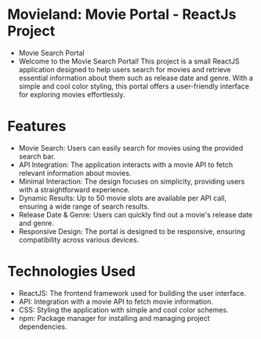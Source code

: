 # Movieland: Movie Portal - ReactJs Project
- Movie Search Portal
 - Welcome to the Movie Search Portal! This project is a small ReactJS application designed to help users search for movies and retrieve essential information about them such as release date and genre. With a simple and cool color styling, this portal offers a user-friendly interface for exploring movies effortlessly.

# Features
- Movie Search: Users can easily search for movies using the provided search bar.
- API Integration: The application interacts with a movie API to fetch relevant information about movies.
- Minimal Interaction: The design focuses on simplicity, providing users with a straightforward experience.
- Dynamic Results: Up to 50 movie slots are available per API call, ensuring a wide range of search results.
- Release Date & Genre: Users can quickly find out a movie's release date and genre.
- Responsive Design: The portal is designed to be responsive, ensuring compatibility across various devices.

# Technologies Used
- ReactJS: The frontend framework used for building the user interface.
- API: Integration with a movie API to fetch movie information.
- CSS: Styling the application with simple and cool color schemes.
- npm: Package manager for installing and managing project dependencies.


